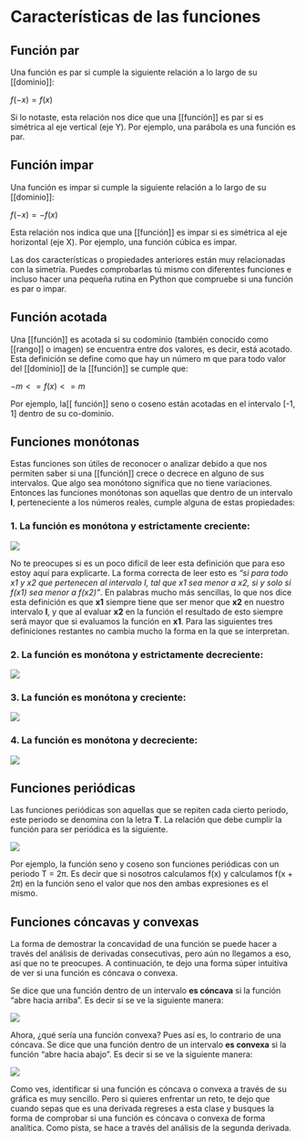 # Características de las funciones

## Función par

Una función es par si cumple la siguiente relación a lo largo de su [[dominio]]:

$f(-x) = f(x)$

Si lo notaste, esta relación nos dice que una [[función]] es par si es simétrica al eje vertical (eje Y). Por ejemplo, una parábola es una función es par.

## Función impar

Una función es impar si cumple la siguiente relación a lo largo de su [[dominio]]:

$f(-x) = - f(x)$

Esta relación nos indica que una [[función]] es impar si es simétrica al eje horizontal (eje X). Por ejemplo, una función cúbica es impar.

Las dos características o propiedades anteriores están muy relacionadas con la simetría. Puedes comprobarlas tú mismo con diferentes funciones e incluso hacer una pequeña rutina en Python que compruebe si una función es par o impar.

## Función acotada

Una [[función]] es acotada si su codominio (también conocido como [[rango]] o imagen) se encuentra entre dos valores, es decir, está acotado. Esta definición se define como que hay un número m que para todo valor del [[dominio]] de la [[función]] se cumple que:

$-m <= f(x) <= m$

Por ejemplo, la[[ función]] seno o coseno están acotadas en el intervalo \[-1, 1\] dentro de su co-dominio.

## Funciones monótonas

Estas funciones son útiles de reconocer o analizar debido a que nos permiten saber si una [[función]] crece o decrece en alguno de sus intervalos. Que algo sea monótono significa que no tiene variaciones. Entonces las funciones monótonas son aquellas que dentro de un intervalo **I**, perteneciente a los números reales, cumple alguna de estas propiedades:

### **1\. La función es monótona y estrictamente creciente:**

![](https://imgur.com/Ep0YEJX.jpg)

No te preocupes si es un poco difícil de leer esta definición que para eso estoy aquí para explicarte. La forma correcta de leer esto es _“si para todo x1 y x2 que pertenecen al intervalo I, tal que x1 sea menor a x2, si y solo si f(x1) sea menor a f(x2)”_. En palabras mucho más sencillas, lo que nos dice esta definición es que **x1** siempre tiene que ser menor que **x2** en nuestro intervalo **I**, y que al evaluar **x2** en la función el resultado de esto siempre será mayor que si evaluamos la función en **x1**. Para las siguientes tres definiciones restantes no cambia mucho la forma en la que se interpretan.

### **2\. La función es monótona y estrictamente decreciente:**

![](https://imgur.com/np7YV32.jpg)

### **3\. La función es monótona y creciente:**

![](https://imgur.com/f33JMzf.jpg)

### **4\. La función es monótona y decreciente:**

![](https://imgur.com/Epn9XIe.jpg)

## Funciones periódicas

Las funciones periódicas son aquellas que se repiten cada cierto periodo, este periodo se denomina con la letra **T**. La relación que debe cumplir la función para ser periódica es la siguiente.

![](https://imgur.com/TIyQmfL.jpg)

Por ejemplo, la función seno y coseno son funciones periódicas con un periodo T = 2π. Es decir que si nosotros calculamos f(x) y calculamos f(x + 2π) en la función seno el valor que nos den ambas expresiones es el mismo.

## Funciones cóncavas y convexas

La forma de demostrar la concavidad de una función se puede hacer a través del análisis de derivadas consecutivas, pero aún no llegamos a eso, así que no te preocupes. A continuación, te dejo una forma súper intuitiva de ver si una función es cóncava o convexa.

Se dice que una función dentro de un intervalo **es cóncava** si la función “abre hacia arriba”. Es decir si se ve la siguiente manera:

![](https://imgur.com/R3kEHEM.jpg)

Ahora, ¿qué sería una función convexa? Pues así es, lo contrario de una cóncava. Se dice que una función dentro de un intervalo **es convexa** si la función “abre hacia abajo”. Es decir si se ve la siguiente manera:

![](https://imgur.com/rgsDvDb.jpg)

Como ves, identificar si una función es cóncava o convexa a través de su gráfica es muy sencillo. Pero si quieres enfrentar un reto, te dejo que cuando sepas que es una derivada regreses a esta clase y busques la forma de comprobar si una función es cóncava o convexa de forma analítica. Como pista, se hace a través del análisis de la segunda derivada.